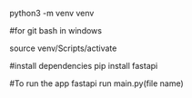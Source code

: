 python3 -m venv venv

#for git bash in windows

source venv/Scripts/activate

#install dependencies
pip install fastapi

#To run the app
fastapi run main.py(file name)

